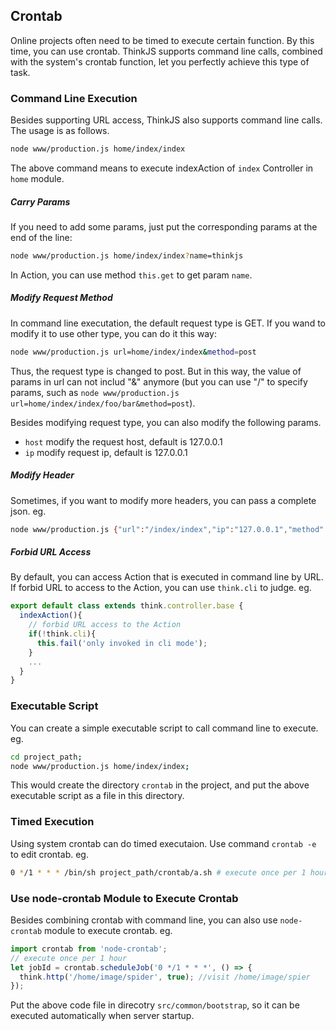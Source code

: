 ## Crontab

Online projects often need to be timed to execute certain function. By this time, you can use crontab. ThinkJS supports command line calls, combined with the system's crontab function, let you perfectly achieve this type of task.


### Command Line Execution

Besides supporting URL access, ThinkJS also supports command line calls. The usage is as follows.

```sh
node www/production.js home/index/index
```

The above command means to execute indexAction of `index` Controller in `home` module.

##### Carry Params

If you need to add some params, just put the corresponding params at the end of the line:

```sh
node www/production.js home/index/index?name=thinkjs
```

In Action, you can use method `this.get` to get param `name`.

##### Modify Request Method

In command line executation, the default request type is GET. If you wand to modify it to use other type, you can do it this way:

```sh
node www/production.js url=home/index/index&method=post
```

Thus, the request type is changed to post. But in this way, the value of params in url can not includ "&" anymore (but you can use "/" to specify params, such as `node www/production.js url=home/index/index/foo/bar&method=post`).

Besides modifying request type, you can also modify the following params.

* `host` modify the request host, default is 127.0.0.1
* `ip` modify request ip, default is 127.0.0.1

##### Modify Header

Sometimes, if you want to modify more headers, you can pass a complete json. eg.

```sh
node www/production.js {"url":"/index/index","ip":"127.0.0.1","method":"POST","headers":{"xxx":"yyyy"}}
```

##### Forbid URL Access

By default, you can access Action that is executed in command line by URL. If forbid URL to access to the Action, you can use `think.cli` to judge. eg.

```js
export default class extends think.controller.base {
  indexAction(){
    // forbid URL access to the Action
    if(!think.cli){
      this.fail('only invoked in cli mode');
    }
    ...
  }
}
```

### Executable Script

You can create a simple executable script to call command line to execute. eg.

```sh
cd project_path; 
node www/production.js home/index/index;
```

This would create the directory `crontab` in the project, and put the above executable script as a file in this directory.

### Timed Execution

Using system crontab can do timed executaion. Use command `crontab -e` to edit crontab. eg.

```sh
0 */1 * * * /bin/sh project_path/crontab/a.sh # execute once per 1 hour
```

### Use node-crontab Module to Execute Crontab

Besides combining crontab with command line, you can also use `node-crontab` module to execute crontab. eg.

```js
import crontab from 'node-crontab';
// execute once per 1 hour
let jobId = crontab.scheduleJob('0 */1 * * *', () => {
  think.http('/home/image/spider', true); //visit /home/image/spier
});
```

Put the above code file in direcotry `src/common/bootstrap`, so it can be executed automatically when server startup.
